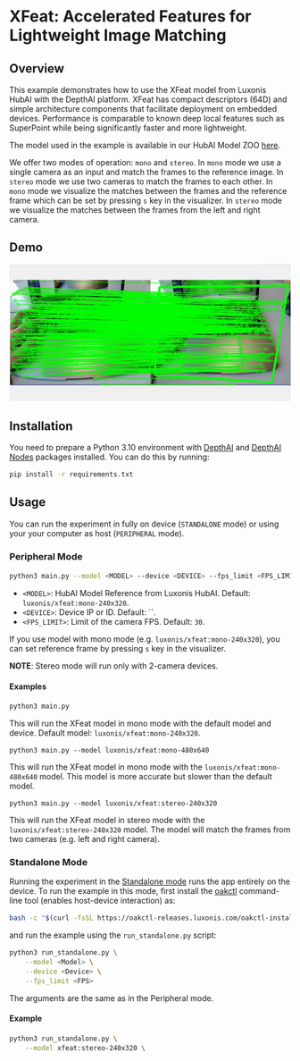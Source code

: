 # XFeat: Accelerated Features for Lightweight Image Matching

## Overview

This example demonstrates how to use the XFeat model from Luxonis HubAI with the DepthAI platform. XFeat has compact descriptors (64D) and simple architecture components that facilitate deployment on embedded devices. Performance is comparable to known deep local features such as SuperPoint while being significantly faster and more lightweight.

The model used in the example is available in our HubAI Model ZOO [here](https://hub.luxonis.com/ai/models/6c2790a1-bf68-4e89-a4b3-5c9ae68183b5?view=page).

We offer two modes of operation: `mono` and `stereo`. In `mono` mode we use a single camera as an input and match the frames to the reference image. In `stereo` mode we use two cameras to match the frames to each other.
In `mono` mode we visualize the matches between the frames and the reference frame which can be set by pressing `s` key in the visualizer. In `stereo` mode we visualize the matches between the frames from the left and right camera.

## Demo
    
![XFeat Mono Demo on OAK](media/xfeat_demo.gif)

## Installation

You need to prepare a Python 3.10 environment with [DepthAI](https://pypi.org/project/depthai/) and [DepthAI Nodes](https://pypi.org/project/depthai-nodes/) packages installed. You can do this by running:

```bash
pip install -r requirements.txt
```

## Usage

You can run the experiment in fully on device (`STANDALONE` mode) or using your your computer as host (`PERIPHERAL` mode).

### Peripheral Mode

```bash
python3 main.py --model <MODEL> --device <DEVICE> --fps_limit <FPS_LIMIT>
```


- `<MODEL>`: HubAI Model Reference from Luxonis HubAI. Default: `luxonis/xfeat:mono-240x320`.
- `<DEVICE>`: Device IP or ID. Default: ``.
- `<FPS_LIMIT>`: Limit of the camera FPS. Default: `30`.

If you use model with mono mode (e.g. ``luxonis/xfeat:mono-240x320``), you can set reference frame by pressing `s` key in the visualizer.

**NOTE**: Stereo mode will run only with 2-camera devices.

#### Examples

```bash
python3 main.py
```

This will run the XFeat model in mono mode with the default model and device. Default model: `luxonis/xfeat:mono-240x320`.

```
python3 main.py --model luxonis/xfeat:mono-480x640
```

This will run the XFeat model in mono mode with the `luxonis/xfeat:mono-480x640` model. This model is more accurate but slower than the default model.

```
python3 main.py --model luxonis/xfeat:stereo-240x320
```

This will run the XFeat model in stereo mode with the `luxonis/xfeat:stereo-240x320` model. The model will match the frames from two cameras (e.g. left and right camera).

### Standalone Mode

Running the experiment in the [Standalone mode](https://rvc4.docs.luxonis.com/software/depthai/standalone/) runs the app entirely on the device.
To run the example in this mode, first install the [oakctl](https://rvc4.docs.luxonis.com/software/tools/oakctl/) command-line tool (enables host-device interaction) as:
```bash
bash -c "$(curl -fsSL https://oakctl-releases.luxonis.com/oakctl-installer.sh)"
```
and run the example using the `run_standalone.py` script:
```bash
python3 run_standalone.py \
    --model <Model> \
    --device <Device> \
    --fps_limit <FPS>
```

The arguments are the same as in the Peripheral mode.

#### Example
```bash
python3 run_standalone.py \
    --model xfeat:stereo-240x320 \
```